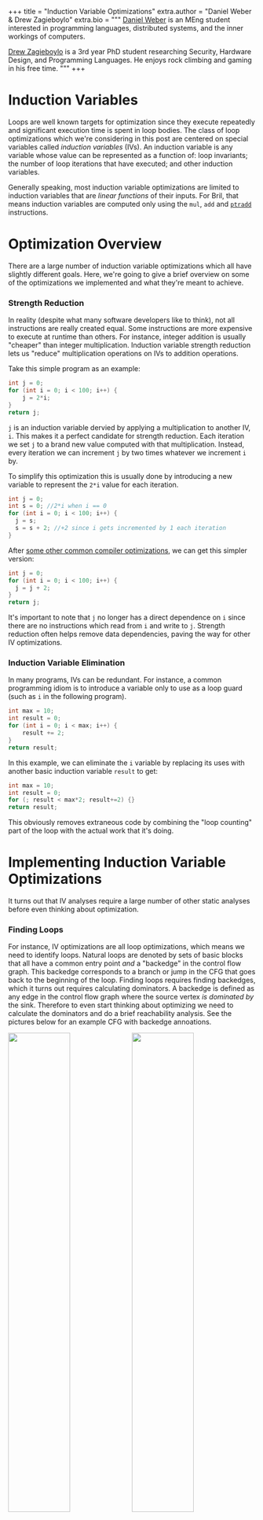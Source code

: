 +++
title = "Induction Variable Optimizations"
extra.author = "Daniel Weber & Drew Zagieboylo"
extra.bio = """
  [Daniel Weber](https://github.com/Dan12) is an MEng student interested in programming languages, distributed systems, and the inner workings of computers.

  [Drew Zagieboylo](https://www.cs.cornell.edu/~dzag/) is a 3rd year PhD student researching Security, Hardware Design, and Programming Languages. He enjoys rock climbing and gaming in his free time.
"""
+++

# Induction Variables

Loops are well known targets for optimization since they execute repeatedly
and significant execution time is spent in loop bodies.
The class of loop optimizations which we're considering in this post
are centered on special variables called _induction variables_ (IVs).
An induction variable is any variable whose value can be represented as a function of:
loop invariants; the number of loop iterations that have executed; and other induction variables.

Generally speaking, most induction variable optimizations are limited to
induction variables that are *linear functions* of their inputs.
For Bril, that means induction variables are computed only using
the `mul`, `add` and [`ptradd`](../manually-managed-memory) instructions.

# Optimization Overview

There are a large number of induction variable optimizations
which all have slightly different goals. Here, we're going
to give a brief overview on some of the optimizations we
implemented and what they're meant to achieve.

### Strength Reduction

In reality (despite what many software developers like to think),
not all instructions are really created equal. Some instructions
are more expensive to execute at runtime than others. For instance,
integer addition is usually "cheaper" than integer multiplication.
Induction variable strength reduction lets us "reduce" multiplication
operations on IVs to addition operations.

Take this simple program as an example:
```C
int j = 0;
for (int i = 0; i < 100; i++) {
    j = 2*i;
}
return j;
```

`j` is an induction variable dervied by applying a multiplication
to another IV, `i`. This makes it a perfect candidate for strength
reduction. Each iteration we set `j` to a brand new value
computed with that multiplication. Instead, every iteration we can increment `j`
by two times whatever we increment `i` by.

To simplify this optimization this is usually done by introducing a new variable
to represent the `2*i` value for each iteration.
```C
int j = 0;
int s = 0; //2*i when i == 0
for (int i = 0; i < 100; i++) {
  j = s;
  s = s + 2; //+2 since i gets incremented by 1 each iteration
}
```
After [some other common compiler optimizations](https://en.wikipedia.org/wiki/Copy_propagation),
we can get this simpler version:
```C
int j = 0;
for (int i = 0; i < 100; i++) {
  j = j + 2;
}
return j;
```

It's important to note that `j` no longer has a direct dependence on `i`
since there are no instructions which read from `i` and write to `j`.
Strength reduction often helps remove data dependencies, paving
the way for other IV optimizations.

### Induction Variable Elimination

In many programs, IVs can be redundant.
For instance, a common programming idiom is to introduce
a variable only to use as a loop guard (such as `i` in the following program).
```C
int max = 10;
int result = 0;
for (int i = 0; i < max; i++) {
    result += 2;
}
return result;
```
In this example, we can eliminate the `i` variable
by replacing its uses with another basic induction variable `result` to get:
```C
int max = 10;
int result = 0;
for (; result < max*2; result+=2) {}
return result;
```
This obviously removes extraneous code by combining the "loop counting"
part of the loop with the actual work that it's doing.

# Implementing Induction Variable Optimizations

It turns out that IV analyses require a large number 
of other static analyses before even thinking about optimization.

### Finding Loops

For instance, IV optimizations are all loop optimizations, which
means we need to identify loops. Natural loops are denoted by sets
of basic blocks that all have a common entry point *and* a "backedge"
in the control flow graph. This backedge corresponds to a branch or
jump in the CFG that goes back to the beginning of the loop.
Finding loops requires finding backedges, which it turns out
requires calculating dominators. A backedge is defined as
any edge in the control flow graph where the source vertex
_is dominated by_ the sink. Therefore to even start thinking about
optimizing we need to calculate the dominators and do a brief
reachability analysis. See the pictures below for an example CFG
with backedge annoations.

<img src="cfg.png" style="width:50%"/><img src="dom.png" style="width:50%"/>
On the left hand side we have the control flow graph where its only backedge
is represented as a dashed line. The right hand side picture shows all of the
dominators; each red line can be read as "is dominated by". As you can see,
the only edge in the CFG which is the reverse of an edge in the dominator graph
is the backedge from `body` to `loop`.

There are some other subtleties here with nested loops or two loops which happen
to have the same entry block. We elide these into single loops to avoid
incorrectly re-writing induction variables while only looking at one loop at a time.
This approximation of loop structure prevents our analysis from finding some
optimization opportunities but preserves correctness.

### Identifying Induction Variables

Once we find loops, then we need to figure out which variables exactly *are*
induction variables. We divide IVs into two categories: _basic_ induction variables;
and _derived_ induction variables. The most common examples of IVs are the
loop variables that are only used for loop tests (say `i` in the following code):
```C
for (int i = 0; i < 100; i++) {
  A[i] = 0;
}
```
However, basic IVs are more generally defined:
> A basic induction variable, X, is a variable whose only
>  updates within the loop are of the form X = X + _c_, where
>  _c_ is loop-invariant.

In Bril, _c_ is always a variable (as opposed to an inlined constant) so we need to do some sort
of analysis to determine if instruction operands are loop-invariant.
We use a [reaching definition](https://en.wikipedia.org/wiki/Reaching_definition)
analysis to find such variables. We consider any variable to be loop-invariant
if: 1) all of its definitions which reach the loop entrance originate outside
the loop; or 2) it has only one reaching definition which is a `const` expression.

In our implementation we only identify a subset of basic IVs, specifically those
that are updated precisely once inside the loop. We did this for simplicity,
since it greatly reduces the complexity of future IV optimizations.
An elegant way to deal with this complexity would be to run IV optimizations on
[SSA](https://en.wikipedia.org/wiki/Static_single_assignment_form) code,
since all variables have only one definition.

In addition to basic IVs, derived IVs are also eligible for optimization.
A derived IV is:
> A variable with exactly _one_ definition inside the loop whose value is
> a linear function of loop-invariants and a basic IV.

There are several methods for finding _derived_ IVs, the most
general one being a dataflow analysis. We decided to implement a simpler
but probably less efficient and less complete
approach that just involved scanning all of the
definitions in the loop and collecting a set of definitions which satisfy
the above constraints.

In Bril, in particular, our algorithm can be 
_very_ approximate. Since each definition can only implement
one operation, there may be derived IVs which are comprised of multiple
Bril defintions. For example, in Bril, `x = 3*i + 4` looks like:
```C
x:int = mul i three; //three has been defined as const 3
x:int = add x four;  //four has been defined as const 4
```
Our code doesn't consider `x` an induction variable because
of our very approximate heuristic: "`x` is updated twice in the
loop, so it may not be an IV".

### Liveness

Since induction variable elmination is meant to delete unnecessary
variable assigments, we need to be truly sure that those induction variables
are not used outside of the loop's scope (or ensure that we update its final
output value at the end of the loop).
We use a [liveness dataflow analysis](https://en.wikipedia.org/wiki/Live_variable_analysis)
to compute all of the "live-ins" and "live-outs" of every basic block.

Unfortunately, this isn't enough for eliminating "useless" induction variables.
Consider the following Bril-esque C program:
```C
int max = 10;
int result = 0;
int i = 0;
LOOP:
  if (result < max*2) //live-ins = [result, i, max]
    goto BODY;
  else 
    goto END; //live-outs = [result, i]
BODY:
  result = result + 2; //live-ins = [result, i]
  i = i + 1;
  goto LOOP; //live-outs = [result, i]
END: // live-ins = [result]
return result;
```
Even though `i` is used only to update itself,
a standard liveness analysis says that `i` must be both a live-out and a live-in
for all of the loop blocks. This prevents local dead code analyses from removing the useless update: `i = i + 1`.

Instead of local liveness, we need to consider the live-outs _of the entire loop_.
Therefore, when considering the liveness of IVs that we're trying to eliminate,
we don't check the live-outs of any one basic block.
Instead, we union all of the live-ins of the
loop's successors. If `i` is not in that set of variables, we know that no code
which executes after the loop will use `i` and we can safely delete it.

In the example above, the only successor to the loop is the `END` block
and therefore the only live-out of the loop is `result`.

### Strength Reduction Implementation

Strength reduction targets _derived_ IVs, specifically.
Our implementation attempts to apply this optimization to
all derived IVs in the program. You could imagine using some heuristic
to decide which IVs will result in the most benefit from strength
reduction 

### Basic induction variable elimination

Basic induction variable elimination was done in 2 passes. First, a derived induction variable was chosen to replace the basic induction variable. We could have used some kind of heuristic both for deciding wether or not to replace the basic induction variable and which derived induction variable to replace it with. For simplicity, we decided to replace a basic induction variable with the first derived induction variable of its family that we found. After performing strength reduction on the derived induction variable, we went through and replaced all of the comparisons involving the basic induction variable and a loop invariant variable with an equivalent comparison of the derived induction variable and a linear function of the loop invariant variable.

For example, this C code:
```C
if (i < n) {
  ...
}
```
Gets translated into
```C
if (k < 3*n + 5) {
  ...
}
```
If `k` is an induction variable of the form `<i,3,5>`.

This transformation potentially means that the only time `i` is read in the loop is when it is used to update itself. In other words, after doing the comparison replacement, the only expression involving `i` in the loop might be `i = i + 1`. If this is the case, we can remove this assignment. There is one subtlety to consider before doing this: we have to make sure that `i` is not live on exit from the loop. Note that this is different from `i` not being in the live out set of a loop block.

Once we have done this, we have successfully removed all traces of `i` from the loop. `i` might still be used to initialize some of the strength reduction variables in the loop pre-header. However, if `i` is initialized to `0`, this can usually be eliminated with a round of constant propegation.

# Evaluating our Optimizations

In order to evaluate our optimization, we modified the `brili` Bril interpreter to also optionally output information about the total number of instructions executed and how many instructions of each type were executed. This gave us a good idea of dynamic instruction count and the distribution of that dynamic instruction count. This is not indicative of real world performance gains. In particular, while being interpreted, it is unlikely that strength reduction will give a significant (if any) real time speedup of an interpreted program. Furthermore, if the Bril that we generate was compiled using something like LLVM, different processors may have different costs for adds and multiplies, which may render strength reduction less useful. Nevertheless, these measurements are a good indication that our pass is doing what it is supposed to (reducing the number of typically expensive operations) and reducing the dynamic instruction count in some cases.

In order to get some measurements for our optimization, we created a test suite of several different types of programs. On type of program is a "sanity check" program, which is a small program that we could run our optimization on as a sanity check to make sure we were doing things correctly. The other type of program is a "real world" program, which is supposed to represent a real world task in order to see what kind of performance improvements we can get on more realistic programs.

Here are the results

| Program  |  # insns before op | insn counts before op | # insns before op | insn counts before op |
|:-:|:-:|:-:|:-:|:-:|
| array  | 113  | const: 4, mul: 17, load: 2, lt: 9, free: 2, br: 9, ptradd: 16, alloc: 2, id: 2, print: 2, jmp: 8, add: 24, store: 16  |  136 | const: 4, mul: 5, load: 2, lt: 9, free: 2, br: 9, ptradd: 16, alloc: 2, id: 18, print: 2, jmp: 10, store: 16, ret: 1, add: 40 |
| fib | 642 | const: 5, load: 97, lt: 49, free: 1, br: 49, ptradd: 146, alloc: 1, print: 1, jmp: 48, store: 50, ret: 1, add: 194 | 700 | const: 5, mul: 4, load: 97, free: 1, br: 49, ptradd: 150, alloc: 1, ptrlt: 49, id: 144, print: 1, jmp: 50, store: 50, ret: 1, add: 98 |
| induct | 95 | const: 3, load: 2, lt: 9, free: 2, br: 9, ptradd: 16, alloc: 2, id: 2, print: 2, jmp: 8, add: 24, store: 16 | 118 | const: 3, mul: 2, load: 2, lt: 9, free: 2, br: 9, ptradd: 18, alloc: 2, id: 18, print: 2, jmp: 10, store: 16, ret: 1, add: 24 |
| mat_mul_8 | 10828 | const: 271, mul: 2048, load: 1537, lt: 657, free: 3, br: 657, ptradd: 1728, alloc: 3, id: 3, print: 1, jmp: 584, add: 2632, store: 704 | 11076 | const: 271, mul: 541, load: 1537, lt: 657, free: 3, br: 657, ptradd: 1728, alloc: 3, id: 1539, print: 1, jmp: 730, store: 704, ret: 1, add: 2704 |
| strength  | 187  | add: 60, const: 4, mul: 30, lt: 31, br: 31, print: 1, jmp: 30  |  193 |  const: 4, mul: 3, lt: 31, br: 31, id: 30, print: 1, jmp: 32, ret: 1, add: 60 |